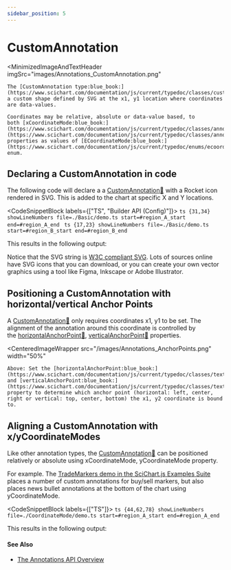 ```yaml
---
sidebar_position: 5
---
```


# CustomAnnotation

<MinimizedImageAndTextHeader 
    imgSrc="images/Annotations_CustomAnnotation.png"
>
    The [CustomAnnotation type:blue_book:](https://www.scichart.com/documentation/js/current/typedoc/classes/customannotation.html) draws a custom shape defined by SVG at the x1, y1 location where coordinates are data-values.

    Coordinates may be relative, absolute or data-value based, to both [xCoordinateMode:blue_book:](https://www.scichart.com/documentation/js/current/typedoc/classes/annotationbase.html#xcoordinatemode), [yCoordinateMode:blue_book:](https://www.scichart.com/documentation/js/current/typedoc/classes/annotationbase.html#ycoordinatemode) properties as values of [ECoordinateMode:blue_book:](https://www.scichart.com/documentation/js/current/typedoc/enums/ecoordinatemode.html) enum.
</MinimizedImageAndTextHeader>

Declaring a CustomAnnotation in code
------------------------------------

The following code will declare a a [CustomAnnotation:blue_book:](https://www.scichart.com/documentation/js/current/typedoc/classes/customannotation.html) with a Rocket icon rendered in SVG. This is added to the chart at specific X and Y locations.

<CodeSnippetBlock labels={["TS", "Builder API (Config)"]}>
    ```ts {31,34} showLineNumbers file=./Basic/demo.ts start=#region_A_start end=#region_A_end
    ```
    ```ts {17,23} showLineNumbers file=./Basic/demo.ts start=#region_B_start end=#region_B_end
    ```
</CodeSnippetBlock>

This results in the following output:

<LiveDocSnippet name="./Basic/demo" />

Notice that the SVG string is [W3C compliant SVG](https://www.w3.org/Graphics/SVG/). Lots of sources online have SVG icons that you can download, or you can create your own vector graphics using a tool like Figma, Inkscape or Adobe Illustrator.

Positioning a CustomAnnotation with horizontal/vertical Anchor Points
---------------------------------------------------------------------

A [CustomAnnotation:blue_book:](https://www.scichart.com/documentation/js/current/typedoc/classes/customannotation.html) only requires coordinates x1, y1 to be set. The alignment of the annotation around this coordinate is controlled by the [horizontalAnchorPoint:blue_book:](https://www.scichart.com/documentation/js/current/typedoc/classes/textannotation.html#horizontalanchorpoint), [verticalAnchorPoint:blue_book:](https://www.scichart.com/documentation/js/current/typedoc/classes/textannotation.html#verticalanchorpoint) properties.

<CenteredImageWrapper
    src="/images/Annotations_AnchorPoints.png"
    width="50%"
>
    Above: Set the [horizontalAnchorPoint:blue_book:](https://www.scichart.com/documentation/js/current/typedoc/classes/textannotation.html#horizontalanchorpoint), and [verticalAnchorPoint:blue_book:](https://www.scichart.com/documentation/js/current/typedoc/classes/textannotation.html#verticalanchorpoint) property to determine which anchor point (horizontal: left, center, right or vertical: top, center, bottom) the x1, y2 coordinate is bound to.
</CenteredImageWrapper>

Aligning a CustomAnnotation with x/yCoordinateModes
---------------------------------------------------

Like other annotation types, the [CustomAnnotation:blue_book:](https://www.scichart.com/documentation/js/current/typedoc/classes/customannotation.html) can be positioned relatively or absolute using xCoordinateMode, yCoordinateMode property.

For example. The [TradeMarkers demo in the SciChart.js Examples Suite](https://demo.scichart.com/javascript-stock-chart-buy-sell-markers) places a number of custom annotations for buy/sell markers, but also places news bullet annotations at the bottom of the chart using yCoordinateMode. 

<CodeSnippetBlock labels={["TS"]}>
    ```ts {44,62,78} showLineNumbers file=./CoordinateMode/demo.ts start=#region_A_start end=#region_A_end
    ```
</CodeSnippetBlock>

This results in the following output:

<LiveDocSnippet name="./CoordinateMode/demo" />

#### See Also

* [The Annotations API Overview](/docs/2d-charts/annotations-api/annotations-api-overview)